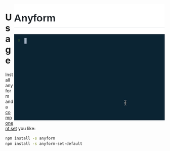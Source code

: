 <img src="/packages/config/readme_resources/header2.png" align="right" height="95px"><img src="/packages/config/readme_resources/demo1.gif" align="right" width="476px">

# Usage
Install anyform and a [component set](https://www.google.com) you like:

```bash
npm install -s anyform
npm install -s anyform-set-default
```

